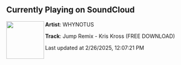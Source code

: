 ## Currently Playing on SoundCloud

[<img align="left" width="100" src="https://i1.sndcdn.com/artworks-IsC1aLnvZdWmioys-F2NMyA-t500x500.jpg">](https://soundcloud.com/whynotusdnb/jump-whynotus-flip)

**Artist**: WHYNOTUS 

**Track**: Jump Remix - Kris Kross (FREE DOWNLOAD)

Last updated at 2/26/2025, 12:07:21 PM
